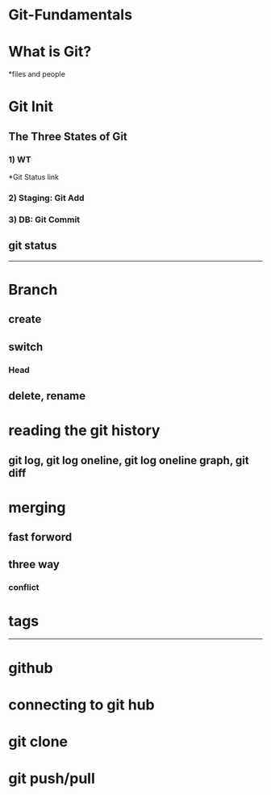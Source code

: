 # Git-Fundamentals

# What is Git?
*files and people

# Git Init

## The Three States of Git

### 1) WT
*Git Status link

### 2) Staging: Git Add

### 3) DB: Git Commit

## git status

------------------------------------

# Branch

## create

## switch
### Head 

## delete, rename 

# reading the git history
## git log, git log oneline, git log oneline graph, git diff

# merging
## fast forword
## three way
### conflict

# tags

--------------------------------------
# github

# connecting to git hub

# git clone

# git push/pull












